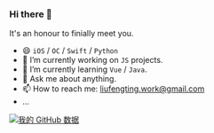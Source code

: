 ### Hi there 👋

It's an honour to finially meet you.

- 😄 `iOS` / `OC` / `Swift` / `Python`
- 🔭 I’m currently working on `JS` projects.
- 🌱 I’m currently learning `Vue` / `Java`.
- 💬 Ask me about anything.
- 📫 How to reach me: liufengting.work@gmail.com
- ...



[![我的 GitHub 数据](https://github-readme-stats.vercel.app/api?username=liufengting&show_icons=true&theme=merko)]()

